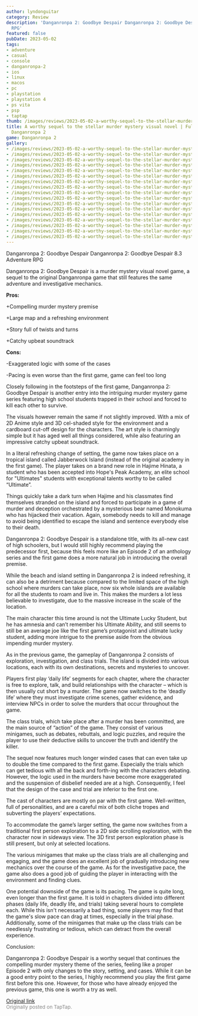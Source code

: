 ```yaml
---
author: lyndonguitar
category: Review
description: 'Danganronpa 2: Goodbye Despair Danganronpa 2: Goodbye Despair 8.3 Adventure
  RPG'
featured: false
pubDate: 2023-05-02
tags:
- adventure
- casual
- console
- danganronpa-2
- ios
- linux
- macos
- pc
- playstation
- playstation 4
- ps vita
- psp
- taptap
thumb: /images/reviews/2023-05-02-a-worthy-sequel-to-the-stellar-murder-mystery-visual-novel--full-review---danganronpa-2-0.avif
title: A worthy sequel to the stellar murder mystery visual novel | Full Review -
  Danganronpa 2
game: Danganronpa 2
gallery:
- /images/reviews/2023-05-02-a-worthy-sequel-to-the-stellar-murder-mystery-visual-novel--full-review---danganronpa-2-0.avif
- /images/reviews/2023-05-02-a-worthy-sequel-to-the-stellar-murder-mystery-visual-novel--full-review---danganronpa-2-1.avif
- /images/reviews/2023-05-02-a-worthy-sequel-to-the-stellar-murder-mystery-visual-novel--full-review---danganronpa-2-2.avif
- /images/reviews/2023-05-02-a-worthy-sequel-to-the-stellar-murder-mystery-visual-novel--full-review---danganronpa-2-3.avif
- /images/reviews/2023-05-02-a-worthy-sequel-to-the-stellar-murder-mystery-visual-novel--full-review---danganronpa-2-4.avif
- /images/reviews/2023-05-02-a-worthy-sequel-to-the-stellar-murder-mystery-visual-novel--full-review---danganronpa-2-5.avif
- /images/reviews/2023-05-02-a-worthy-sequel-to-the-stellar-murder-mystery-visual-novel--full-review---danganronpa-2-6.avif
- /images/reviews/2023-05-02-a-worthy-sequel-to-the-stellar-murder-mystery-visual-novel--full-review---danganronpa-2-7.avif
- /images/reviews/2023-05-02-a-worthy-sequel-to-the-stellar-murder-mystery-visual-novel--full-review---danganronpa-2-8.avif
- /images/reviews/2023-05-02-a-worthy-sequel-to-the-stellar-murder-mystery-visual-novel--full-review---danganronpa-2-9.avif
- /images/reviews/2023-05-02-a-worthy-sequel-to-the-stellar-murder-mystery-visual-novel--full-review---danganronpa-2-10.avif
- /images/reviews/2023-05-02-a-worthy-sequel-to-the-stellar-murder-mystery-visual-novel--full-review---danganronpa-2-11.avif
- /images/reviews/2023-05-02-a-worthy-sequel-to-the-stellar-murder-mystery-visual-novel--full-review---danganronpa-2-12.avif
- /images/reviews/2023-05-02-a-worthy-sequel-to-the-stellar-murder-mystery-visual-novel--full-review---danganronpa-2-13.avif
- /images/reviews/2023-05-02-a-worthy-sequel-to-the-stellar-murder-mystery-visual-novel--full-review---danganronpa-2-14.avif
- /images/reviews/2023-05-02-a-worthy-sequel-to-the-stellar-murder-mystery-visual-novel--full-review---danganronpa-2-15.avif
- /images/reviews/2023-05-02-a-worthy-sequel-to-the-stellar-murder-mystery-visual-novel--full-review---danganronpa-2-16.avif
---
```

Danganronpa 2: Goodbye Despair
Danganronpa 2: Goodbye Despair
8.3
Adventure
RPG

Danganronpa 2: Goodbye Despair is a murder mystery visual novel game, a sequel to the original Danganronpa game that still features the same adventure and investigative mechanics.


**Pros:**


+Compelling murder mystery premise

+Large map and a refreshing environment

+Story full of twists and turns

+Catchy upbeat soundtrack


**Cons:**


-Exaggerated logic with some of the cases

-Pacing is even worse than the first game, game can feel too long

Closely following in the footsteps of the first game, Danganronpa 2: Goodbye Despair is another entry into the intriguing murder mystery game series featuring high school students trapped in their school and forced to kill each other to survive.

The visuals however remain the same if not slightly improved. With a mix of 2D Anime style and 3D cel-shaded style for the environment and a cardboard cut-off design for the characters. The art style is charmingly simple but it has aged well all things considered, while also featuring an impressive catchy upbeat soundtrack.

In a literal refreshing change of setting, the game now takes place on a tropical island called Jabberwock Island (instead of the original academy in the first game). The player takes on a brand new role in Hajime Hinata, a student who has been accepted into Hope's Peak Academy, an elite school for "Ultimates" students with exceptional talents worthy to be called “Ultimate”.

Things quickly take a dark turn when Hajime and his classmates find themselves stranded on the island and forced to participate in a game of murder and deception orchestrated by a mysterious bear named Monokuma who has hijacked their vacation. Again, somebody needs to kill and manage to avoid being identified to escape the island and sentence everybody else to their death.

Danganronpa 2: Goodbye Despair is a standalone title, with its all-new cast of high schoolers, but I would still highly recommend playing the predecessor first, because this feels more like an Episode 2 of an anthology series and the first game does a more natural job in introducing the overall premise.

While the beach and island setting in Danganronpa 2 is indeed refreshing, it can also be a detriment because compared to the limited space of the high school where murders can take place, now six whole islands are available for all the students to roam and live in. This makes the murders a lot less believable to investigate, due to the massive increase in the scale of the location.

The main character this time around is not the Ultimate Lucky Student, but he has amnesia and can’t remember his Ultimate Ability, and still seems to still be an average joe like the first game’s protagonist and ultimate lucky student, adding more intrigue to the premise aside from the obvious impending murder mystery.

As in the previous game, the gameplay of Danganronpa 2 consists of exploration, investigation, and class trials. The island is divided into various locations, each with its own destinations, secrets and mysteries to uncover.

Players first play ‘daily life’ segments for each chapter, where the character is free to explore, talk, and build relationships with the character – which is then usually cut short by a murder. The game now switches to the ‘deadly life’ where they must investigate crime scenes, gather evidence, and interview NPCs in order to solve the murders that occur throughout the game.

The class trials, which take place after a murder has been committed, are the main source of “action” of the game. They consist of various minigames, such as debates, rebuttals, and logic puzzles, and require the player to use their deductive skills to uncover the truth and identify the killer.

The sequel now features much longer winded cases that can even take up to double the time compared to the first game. Especially the trials which can get tedious with all the back and forth-ing with the characters debating. However, the logic used in the murders have become more exaggerated and the suspension of disbelief needed are at a high. Consequently, I feel that the design of the case and trial are inferior to the first one.

The cast of characters are mostly on par with the first game. Well-written, full of personalities, and are a careful mix of both cliche tropes and subverting the players’ expectations.

To accommodate the game’s larger setting, the game now switches from a traditional first person exploration to a 2D side scrolling exploration, with the character now in sideways view. The 3D first person exploration phase is still present, but only at selected locations.

The various minigames that make up the class trials are all challenging and engaging, and the game does an excellent job of gradually introducing new mechanics over the course of the game. As for the investigative pace, the game also does a good job of guiding the player in interacting with the environment and finding clues.

One potential downside of the game is its pacing. The game is quite long, even longer than the first game. It is told in chapters divided into different phases (daily life, deadly life, and trials) taking several hours to complete each. While this isn't necessarily a bad thing, some players may find that the game's slow pace can drag at times, especially in the trial phase. Additionally, some of the minigames that make up the class trials can be needlessly frustrating or tedious, which can detract from the overall experience.

Conclusion:

Danganronpa 2: Goodbye Despair is a worthy sequel that continues the compelling murder mystery theme of the series, feeling like a proper Episode 2 with only changes to the story, setting, and cases. While it can be a good entry point to the series, I highly recommend you play the first game first before this one. However, for those who have already enjoyed the previous game, this one is worth a try as well.

[Original link](https://www.taptap.io/post/5307616)<br><span style="font-size: 0.95em; color: #888;">Originally posted on TapTap.</span>